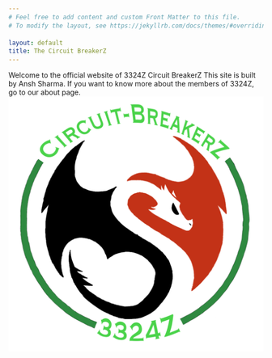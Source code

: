 ```yaml
---
# Feel free to add content and custom Front Matter to this file.
# To modify the layout, see https://jekyllrb.com/docs/themes/#overriding-theme-defaults

layout: default
title: The Circuit BreakerZ
---
```

Welcome to the official website of 3324Z Circuit BreakerZ
This site is built by Ansh Sharma. If you want to know more about the members of 3324Z, go to our about page.
![Our Logo](/3324Z.png)
